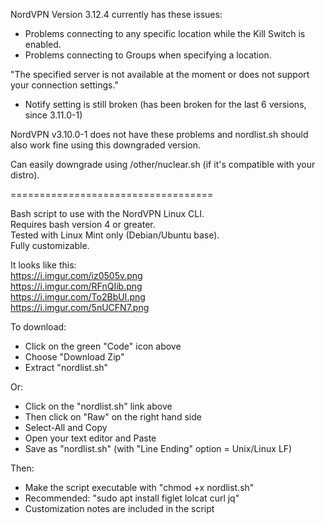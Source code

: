 NordVPN Version 3.12.4 currently has these issues:

 - Problems connecting to any specific location while the Kill Switch is enabled.  
 - Problems connecting to Groups when specifying a location. 
 
 "The specified server is not available at the moment or does not support your connection settings."

- Notify setting is still broken (has been broken for the last 6 versions, since 3.11.0-1)

NordVPN v3.10.0-1 does not have these problems and nordlist.sh should also work fine using this downgraded version.  

Can easily downgrade using /other/nuclear.sh (if it's compatible with your distro).
 
===================================

Bash script to use with the NordVPN Linux CLI.  
Requires bash version 4 or greater.  
Tested with Linux Mint only (Debian/Ubuntu base).   
Fully customizable. 

It looks like this:   
https://i.imgur.com/iz0505v.png   
https://i.imgur.com/RFnQIib.png   
https://i.imgur.com/To2BbUI.png   
https://i.imgur.com/5nUCFN7.png   

To download:    
- Click on the green "Code" icon above
- Choose "Download Zip" 
- Extract "nordlist.sh"  

Or:
- Click on the "nordlist.sh" link above
- Then click on "Raw" on the right hand side
- Select-All and Copy
- Open your text editor and Paste
- Save as "nordlist.sh" (with "Line Ending" option = Unix/Linux LF)

Then:   
- Make the script executable with "chmod +x nordlist.sh"
- Recommended: "sudo apt install figlet lolcat curl jq"
- Customization notes are included in the script

